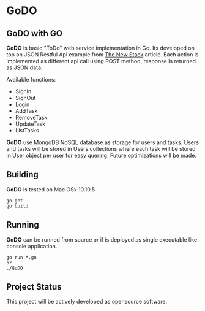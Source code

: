 # GoDO

## GoDO with GO

**GoDO** is basic "ToDo" web service implementation in Go. Its developed on top on JSON Restful Api example from [The New Stack](http://thenewstack.io/make-a-restful-json-api-go/) article. Each action is implemented as different api call using POST method, response is returned as JSON data.

Available functions:

* SignIn
* SignOut
* Login
* AddTask
* RemoveTask
* UpdateTask
* ListTasks

**GoDO** use MongoDB NoSQL database as storage for users and tasks. Users and tasks will be stored in Users collections where each task will be stored in User object per user for easy quering. Future optimizations will be made.

## Building
**GoDO** is tested on Mac OSx 10.10.5

	go get
	go build

## Running
**GoDO** can be runned from source or if is deployed as single executable like console application.
	
	go run *.go
	or
	./GoDO

## Project Status
This project will be actively developed as opensource software.